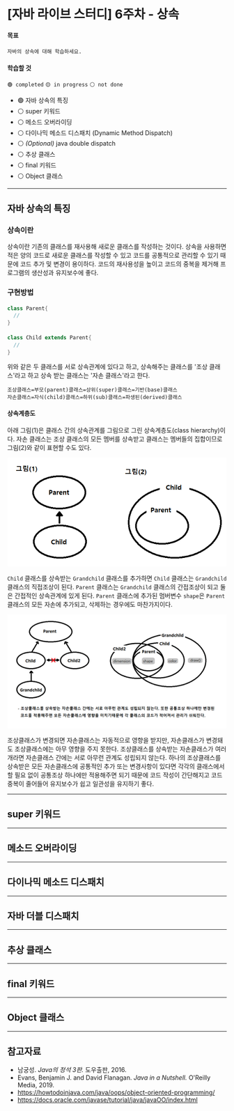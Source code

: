 # [자바 라이브 스터디] 6주차 - 상속

#### 목표

```
자바의 상속에 대해 학습하세요.
```

#### 학습할 것

`🟢 completed` `🟡 in progress` `⚪ not done`

- 🟢 자바 상속의 특징
- ⚪ super 키워드
- ⚪ 메소드 오버라이딩
- ⚪ 다이나믹 메소드 디스패치 (Dynamic Method Dispatch)
- ⚪ *(Optional)* java double dispatch 
- ⚪ 추상 클래스
- ⚪ final 키워드
- ⚪ Object 클래스

---

## 자바 상속의 특징

### 상속이란

상속이란 기존의 클래스를 재사용해 새로운 클래스를 작성하는 것이다. 상속을 사용하면 적은 양의 코드로 새로운 클래스를 작성할 수 있고 코드를 공통적으로 관리할 수 있기 때문에 코드 추가 및 변경이 용이하다. 코드의 재사용성을 높이고 코드의 중복을 제거해 프로그램의 생산성과 유지보수에 좋다.

### 구현방법

```java
class Parent{
  //
}

class Child extends Parent{
  // 
}
```

위와 같은 두 클래스를 서로 상속관계에 있다고 하고, 상속해주는 클래스를 '조상 클래스'라고 하고 상속 받는 클래스는 '자손 클래스'라고 한다.

```
조상클래스=부모(parent)클래스=상위(super)클래스=기반(base)클래스
자손클래스=자식(child)클래스=하위(sub)클래스=파생된(derived)클래스
```

#### 상속계층도

아래 그림(1)은 클래스 간의 상속관계를 그림으로 그린 상속계층도(class hierarchy)이다. 자손 클래스는 조상 클래스의 모든 멤버를 상속받고 클래스는 멤버들의 집합이므로 그림(2)와 같이 표현할 수도 있다.

![class hierarchy](img/week7/class-hierarchy.png)

`Child` 클래스를 상속받는 `Grandchild` 클래스를 추가하면 `Child` 클래스는 `Grandchild` 클래스의 직접조상이 된다. `Parent` 클래스는 `Grandchild` 클래스의 간접조상이 되고 둘은 간접적인 상속관계에 있게 된다. `Parent` 클래스에 추가된 멈버변수 `shape`은 `Parent` 클래스의 모든 자손에 추가되고, 삭제하는 경우에도 마찬가지이다.

![parent-child-grandchild relation](img/week7/parent-child-grandchild.png)

조상클래스가 변경되면 자손클래스는 자동적으로 영향을 받지만, 자손클래스가 변경돼도 조상클래스에는 아무 영향을 주지 못한다. 조상클래스를 상속받는 자손클래스가 여러개라면 자손클래스 간에는 서로 아무런 관계도 성립되지 않는다. 하나의 조상클래스를 상속받은 모든 자손클래스에 공통적인 추가 또는 변경사항이 있다면 각각의 클래스에서 할 필요 없이 공통조상 하나에만 적용해주면 되기 때문에 코드 작성이 간단해지고 코드 중복이 줄어들어 유지보수가 쉽고 일관성을 유지하기 좋다. 

---

## super 키워드

---

## 메소드 오버라이딩

---

## 다이나믹 메소드 디스패치

---

## 자바 더블 디스패치

---

## 추상 클래스

---

## final 키워드

---

## Object 클래스

---

## 참고자료

- 남궁성. *Java의 정석 3판.* 도우출판, 2016.
- Evans, Benjamin J. and David Flanagan. *Java in a Nutshell.* O'Reilly Media, 2019.
- https://howtodoinjava.com/java/oops/object-oriented-programming/
- https://docs.oracle.com/javase/tutorial/java/javaOO/index.html